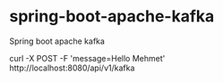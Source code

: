 # spring-boot-apache-kafka
Spring boot apache kafka

curl -X POST -F 'message=Hello Mehmet' http://localhost:8080/api/v1/kafka


